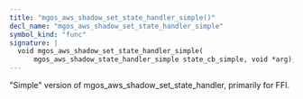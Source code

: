 ```yaml
---
title: "mgos_aws_shadow_set_state_handler_simple()"
decl_name: "mgos_aws_shadow_set_state_handler_simple"
symbol_kind: "func"
signature: |
  void mgos_aws_shadow_set_state_handler_simple(
      mgos_aws_shadow_state_handler_simple state_cb_simple, void *arg);
---
```


"Simple" version of mgos_aws_shadow_set_state_handler, primarily for FFI. 

